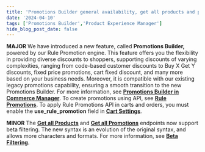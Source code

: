 ```yaml
---
title: 'Promotions Builder general availability, get all products and promotions added to beta filtering'
date: '2024-04-10'
tags: ['Promotions Builder','Product Experience Manager']
hide_blog_post_date: false
---
```

**MAJOR** We have introduced a new feature, called **Promotions Builder,** powered by our Rule Promotion engine. This feature offers you the flexibility in providing diverse discounts to shoppers, supporting discounts of varying complexities, ranging from code-based customer discounts to Buy X Get Y discounts, fixed price promotions, cart fixed discount, and many more based on your business needs. Moreover, it is compatible with our existing legacy promotions capability, ensuring a smooth transition to the new Promotions Builder. For more information, see **[Promotions Builder in Commerce Manager](https://elasticpath.dev/docs/commerce-cloud/rule-promotions/promotions-in-commerce-manager/overview)**. To create promotions using API, see **[Rule Promotions](https://elasticpath.dev/docs/commerce-cloud/rule-promotions/overview)**. To apply Rule Promotions API in carts and orders, you must enable the **use\_rule\_promotion** field in **[Cart Settings](https://elasticpath.dev/docs/commerce-cloud/carts/cart-management/cart-settings/update-cart-settings)**.

**MINOR** The **[Get all Products](https://elasticpath.dev/docs/pxm/products/ep-pxm-products-api/get-all-products)** and **[Get all Promotions](https://elasticpath.dev/docs/commerce-cloud/promotions/promotion-management/get-all-promotions)** endpoints now support beta filtering. The new syntax is an evolution of the original syntax, and allows more characters and formats. For more information, see **[Beta Filtering](https://elasticpath.dev/guides/Getting-Started/filtering#beta-filtering)**.
